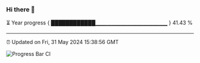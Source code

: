 ### Hi there 👋

⏳ Year progress { ████████████▁▁▁▁▁▁▁▁▁▁▁▁▁▁▁▁▁▁ } 41.43 %

---

⏰ Updated on Fri, 31 May 2024 15:38:56 GMT

![Progress Bar CI](https://github.com/IshwaranRudhara/GIT-ACTION/workflows/Progress%20Bar%20CI/badge.svg)
